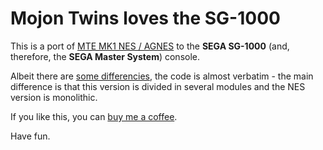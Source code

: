 # Mojon Twins loves the SG-1000

This is a port of [MTE MK1 NES / AGNES](https://github.com/mojontwins/MK1_NES) to the **SEGA SG-1000** (and, therefore, the **SEGA Master System**) console.

Albeit there are [some differencies](https://github.com/mojontwins/loves_the_sg1000/blob/master/docs/AGSG1000_requirements.md), the code is almost verbatim - the main difference is that this version is divided in several modules and the NES version is monolithic.

If you like this, you can [buy me a coffee](https://ko-fi.com/I2I0JUJ9).

Have fun.
